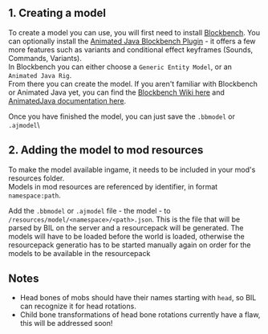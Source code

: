 ## 1. Creating a model
To create a model you can use, you will first need to install [Blockbench](https://www.blockbench.net/). You can optionally install the [Animated Java Blockbench Plugin](https://github.com/Animated-Java/animated-java#how-to-install) - it offers a few more features such as variants and conditional effect keyframes (Sounds, Commands, Variants).\
In Blockbench you can either choose a `Generic Entity Model`, or an `Animated Java Rig`.\
From there you can create the model. If you aren't familiar with Blockbench or Animated Java yet, you can find the [Blockbench Wiki here](https://www.blockbench.net/wiki) and [AnimatedJava documentation here](https://animated-java.dev/docs/home).

Once you have finished the model, you can just save the `.bbmodel` or `.ajmodel`\

## 2. Adding the model to mod resources
To make the model available ingame, it needs to be included in your mod's resources folder.\
Models in mod resources are referenced by identifier, in format `namespace:path`. 

Add the `.bbmodel` or `.ajmodel` file - the model - to `/resources/model/<namespace>/<path>.json`. 
This is the file that will be parsed by BIL on the server and a resourcepack will be generated.
The models will have to be loaded before the world is loaded, otherwise the resourcepack generatio has to be started manually again on order for the models to be available in the resourcepack

## Notes
- Head bones of mobs should have their names starting with `head`, so BIL can recognize it for head rotations.
- Child bone transformations of head bone rotations currently have a flaw, this will be addressed soon!